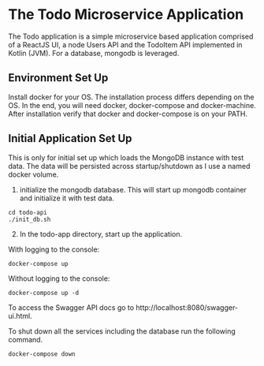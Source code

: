 # The Todo Microservice Application #

The Todo application is a simple microservice based application comprised of a ReactJS UI, a node Users API and the TodoItem API implemented in Kotlin (JVM).  For a database, mongodb is leveraged.

## Environment Set Up ##

Install docker for your OS.  The installation process differs depending on the OS.  In the end, you will need docker, docker-compose and docker-machine.  After installation verify that docker and docker-compose is on your PATH.

## Initial Application Set Up ##

This is only for initial set up which loads the MongoDB instance with test data. The data will be persisted across startup/shutdown as I use a named docker volume. 

1) initialize the mongodb database.  This will start up mongodb container and initialize it with test data.  

```
cd todo-api
./init_db.sh
```

2) In the todo-app directory, start up the application.

With logging to the console:

```
docker-compose up
```

Without logging to the console:

```
docker-compose up -d
```

To access the Swagger API docs go to http://localhost:8080/swagger-ui.html.

To shut down all the services including the database run the following command.

```
docker-compose down
```






